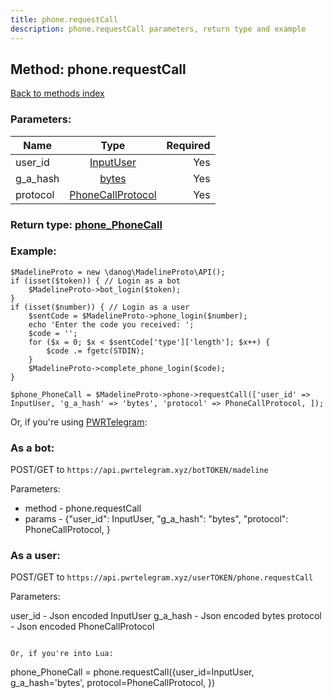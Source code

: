 ```yaml
---
title: phone.requestCall
description: phone.requestCall parameters, return type and example
---
```

## Method: phone.requestCall  
[Back to methods index](index.md)


### Parameters:

| Name     |    Type       | Required |
|----------|:-------------:|---------:|
|user\_id|[InputUser](../types/InputUser.md) | Yes|
|g\_a\_hash|[bytes](../types/bytes.md) | Yes|
|protocol|[PhoneCallProtocol](../types/PhoneCallProtocol.md) | Yes|


### Return type: [phone\_PhoneCall](../types/phone_PhoneCall.md)

### Example:


```
$MadelineProto = new \danog\MadelineProto\API();
if (isset($token)) { // Login as a bot
    $MadelineProto->bot_login($token);
}
if (isset($number)) { // Login as a user
    $sentCode = $MadelineProto->phone_login($number);
    echo 'Enter the code you received: ';
    $code = '';
    for ($x = 0; $x < $sentCode['type']['length']; $x++) {
        $code .= fgetc(STDIN);
    }
    $MadelineProto->complete_phone_login($code);
}

$phone_PhoneCall = $MadelineProto->phone->requestCall(['user_id' => InputUser, 'g_a_hash' => 'bytes', 'protocol' => PhoneCallProtocol, ]);
```

Or, if you're using [PWRTelegram](https://pwrtelegram.xyz):

### As a bot:

POST/GET to `https://api.pwrtelegram.xyz/botTOKEN/madeline`

Parameters:

* method - phone.requestCall
* params - {"user_id": InputUser, "g_a_hash": "bytes", "protocol": PhoneCallProtocol, }



### As a user:

POST/GET to `https://api.pwrtelegram.xyz/userTOKEN/phone.requestCall`

Parameters:

user_id - Json encoded InputUser
g_a_hash - Json encoded bytes
protocol - Json encoded PhoneCallProtocol


```

Or, if you're into Lua:

```
phone_PhoneCall = phone.requestCall({user_id=InputUser, g_a_hash='bytes', protocol=PhoneCallProtocol, })
```

